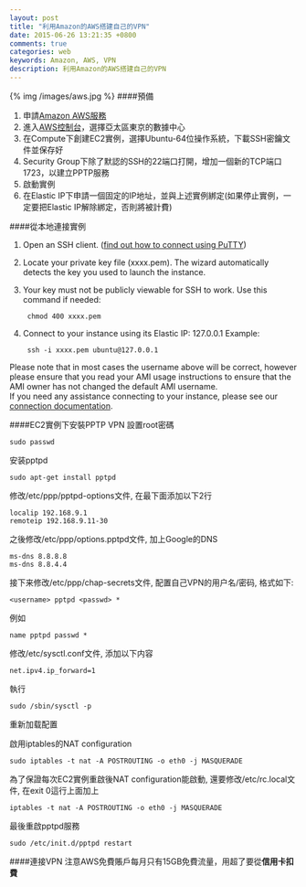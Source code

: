 ```yaml
---
layout: post
title: "利用Amazon的AWS搭建自己的VPN"
date: 2015-06-26 13:21:35 +0800
comments: true
categories: web
keywords: Amazon, AWS, VPN
description: 利用Amazon的AWS搭建自己的VPN
---
```

{% img /images/aws.jpg %}
####預備
1. 申請[Amazon AWS服務](https://aws.amazon.com)
2. 進入[AWS控制台](http://console.aws.amazon.com)，選擇亞太區東京的數據中心
3. 在Compute下創建EC2實例，選擇Ubuntu-64位操作系統，下載SSH密鑰文件並保存好
4. Security Group下除了默認的SSH的22端口打開，增加一個新的TCP端口1723，以建立PPTP服務
5. 啟動實例
6. 在Elastic IP下申請一個固定的IP地址，並與上述實例綁定(如果停止實例，一定要把Elastic IP解除綁定，否則將被計費)<!--more-->

####從本地連接實例
1. Open an SSH client. ([find out how to connect using PuTTY](https://docs.aws.amazon.com/console/ec2/instances/connect/putty))
2. Locate your private key file (xxxx.pem). The wizard automatically detects the key you used to launch the instance.
3. Your key must not be publicly viewable for SSH to work. Use this command if needed:

		chmod 400 xxxx.pem

4. Connect to your instance using its Elastic IP:
127.0.0.1
Example:

		ssh -i xxxx.pem ubuntu@127.0.0.1  

Please note that in most cases the username above will be correct, however please ensure that you read your AMI usage instructions to ensure that the AMI owner has not changed the default AMI username.  
If you need any assistance connecting to your instance, please see our [connection documentation](https://docs.aws.amazon.com/console/ec2/instances/connect/docs).

####EC2實例下安裝PPTP VPN
設置root密碼

	sudo passwd

安装pptpd

	sudo apt-get install pptpd

修改/etc/ppp/pptpd-options文件, 在最下面添加以下2行

	localip 192.168.9.1 
	remoteip 192.168.9.11-30

之後修改/etc/ppp/options.pptpd文件, 加上Google的DNS

	ms-dns 8.8.8.8 
	ms-dns 8.8.4.4

接下来修改/etc/ppp/chap-secrets文件, 配置自己VPN的用户名/密码, 格式如下:

	<username> pptpd <passwd> *

例如  

	name pptpd passwd *

修改/etc/sysctl.conf文件, 添加以下内容

	net.ipv4.ip_forward=1

執行

	sudo /sbin/sysctl -p

重新加载配置

啟用iptables的NAT configuration

	sudo iptables -t nat -A POSTROUTING -o eth0 -j MASQUERADE

為了保證每次EC2實例重啟後NAT configuration能啟動, 還要修改/etc/rc.local文件, 在exit 0這行上面加上

	iptables -t nat -A POSTROUTING -o eth0 -j MASQUERADE

最後重啟pptpd服務

	sudo /etc/init.d/pptpd restart

####連接VPN
注意AWS免費賬戶每月只有15GB免費流量，用超了要從**信用卡扣費**